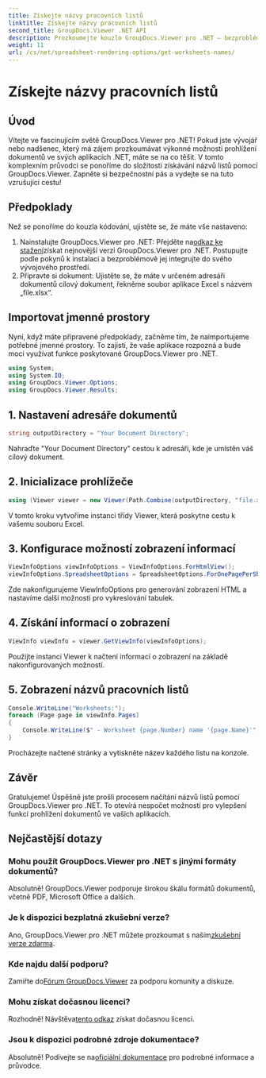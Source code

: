 ```yaml
---
title: Získejte názvy pracovních listů
linktitle: Získejte názvy pracovních listů
second_title: GroupDocs.Viewer .NET API
description: Prozkoumejte kouzlo GroupDocs.Viewer pro .NET – bezproblémově integrujte zobrazování dokumentů do svých aplikací. Vyzkoušejte bezplatnou zkušební verzi nyní!
weight: 11
url: /cs/net/spreadsheet-rendering-options/get-worksheets-names/
---
```


# Získejte názvy pracovních listů

## Úvod
Vítejte ve fascinujícím světě GroupDocs.Viewer pro .NET! Pokud jste vývojář nebo nadšenec, který má zájem prozkoumávat výkonné možnosti prohlížení dokumentů ve svých aplikacích .NET, máte se na co těšit. V tomto komplexním průvodci se ponoříme do složitosti získávání názvů listů pomocí GroupDocs.Viewer. Zapněte si bezpečnostní pás a vydejte se na tuto vzrušující cestu!
## Předpoklady
Než se ponoříme do kouzla kódování, ujistěte se, že máte vše nastaveno:
1.  Nainstalujte GroupDocs.Viewer pro .NET: Přejděte na[odkaz ke stažení](https://releases.groupdocs.com/viewer/net/)získat nejnovější verzi GroupDocs.Viewer pro .NET. Postupujte podle pokynů k instalaci a bezproblémově jej integrujte do svého vývojového prostředí.
2. Připravte si dokument: Ujistěte se, že máte v určeném adresáři dokumentů cílový dokument, řekněme soubor aplikace Excel s názvem „file.xlsx“.
## Importovat jmenné prostory
Nyní, když máte připravené předpoklady, začněme tím, že naimportujeme potřebné jmenné prostory. To zajistí, že vaše aplikace rozpozná a bude moci využívat funkce poskytované GroupDocs.Viewer pro .NET.
```csharp
using System;
using System.IO;
using GroupDocs.Viewer.Options;
using GroupDocs.Viewer.Results;
```
## 1. Nastavení adresáře dokumentů
```csharp
string outputDirectory = "Your Document Directory";
```
Nahraďte "Your Document Directory" cestou k adresáři, kde je umístěn váš cílový dokument.
## 2. Inicializace prohlížeče
```csharp
using (Viewer viewer = new Viewer(Path.Combine(outputDirectory, "file.xlsx")))
```
V tomto kroku vytvoříme instanci třídy Viewer, která poskytne cestu k vašemu souboru Excel.
## 3. Konfigurace možností zobrazení informací
```csharp
ViewInfoOptions viewInfoOptions = ViewInfoOptions.ForHtmlView();
viewInfoOptions.SpreadsheetOptions = SpreadsheetOptions.ForOnePagePerSheet();
```
Zde nakonfigurujeme ViewInfoOptions pro generování zobrazení HTML a nastavíme další možnosti pro vykreslování tabulek.
## 4. Získání informací o zobrazení
```csharp
ViewInfo viewInfo = viewer.GetViewInfo(viewInfoOptions);
```
Použijte instanci Viewer k načtení informací o zobrazení na základě nakonfigurovaných možností.
## 5. Zobrazení názvů pracovních listů
```csharp
Console.WriteLine("Worksheets:");
foreach (Page page in viewInfo.Pages)
{
    Console.WriteLine($" - Worksheet {page.Number} name '{page.Name}'");
}
```
Procházejte načtené stránky a vytiskněte název každého listu na konzole.
## Závěr
Gratulujeme! Úspěšně jste prošli procesem načítání názvů listů pomocí GroupDocs.Viewer pro .NET. To otevírá nespočet možností pro vylepšení funkcí prohlížení dokumentů ve vašich aplikacích.
## Nejčastější dotazy
### Mohu použít GroupDocs.Viewer pro .NET s jinými formáty dokumentů?
Absolutně! GroupDocs.Viewer podporuje širokou škálu formátů dokumentů, včetně PDF, Microsoft Office a dalších.
### Je k dispozici bezplatná zkušební verze?
 Ano, GroupDocs.Viewer pro .NET můžete prozkoumat s naším[zkušební verze zdarma](https://releases.groupdocs.com/).
### Kde najdu další podporu?
 Zamiřte do[Fórum GroupDocs.Viewer](https://forum.groupdocs.com/c/viewer/9) za podporu komunity a diskuze.
### Mohu získat dočasnou licenci?
 Rozhodně! Návštěva[tento odkaz](https://purchase.groupdocs.com/temporary-license/) získat dočasnou licenci.
### Jsou k dispozici podrobné zdroje dokumentace?
 Absolutně! Podívejte se na[oficiální dokumentace](https://tutorials.groupdocs.com/viewer/net/) pro podrobné informace a průvodce.